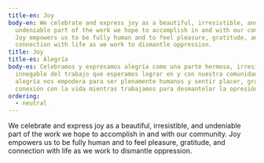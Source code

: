 ```yaml
---
title-en: Joy
body-en: We celebrate and express joy as a beautiful, irresistible, and
  undeniable part of the work we hope to accomplish in and with our community.
  Joy empowers us to be fully human and to feel pleasure, gratitude, and
  connection with life as we work to dismantle oppression.
title: Joy
title-es: Alegría
body-es: Celebramos y expresamos alegría como una parte hermosa, irresistible e
  innegable del trabajo que esperamos lograr en y con nuestra comunidad. La
  alegría nos empodera para ser plenamente humanos y sentir placer, gratitud y
  conexión con la vida mientras trabajamos para desmantelar la opresión.
ordering:
  - neutral
---
```

We celebrate and express joy as a beautiful, irresistible, and undeniable part of the work we hope to accomplish in and with our community. Joy empowers us to be fully human and to feel pleasure, gratitude, and connection with life as we work to dismantle oppression.
